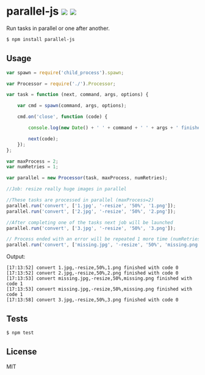 parallel-js [![](https://travis-ci.org/x25/parallel-js.png)](https://travis-ci.org/x25/parallel-js) [![](https://coveralls.io/repos/x25/parallel-js/badge.png)](https://coveralls.io/r/x25/parallel-js)
===========

Run tasks in parallel or one after another.

```bash
$ npm install parallel-js
```

## Usage

```js
var spawn = require('child_process').spawn;

var Processor = require('./').Processor;

var task = function (next, command, args, options) {

	var cmd = spawn(command, args, options);

	cmd.on('close', function (code) {

		console.log(new Date() + ' ' + command + ' ' + args + ' finished with code ' + code);

		next(code);
	});
};

var maxProcess = 2;
var numRetries = 1;

var parallel = new Processor(task, maxProcess, numRetries);

//Job: resize really huge images in parallel

//These tasks are processed in parallel (maxProcess=2)
parallel.run('convert', ['1.jpg', '-resize', '50%', '1.png']);
parallel.run('convert', ['2.jpg', '-resize', '50%', '2.png']);

//After completing one of the tasks next job will be launched
parallel.run('convert', ['3.jpg', '-resize', '50%', '3.png']);

// Process ended with an error will be repeated 1 more time (numRetries=1)
parallel.run('convert', ['missing.jpg', '-resize', '50%', 'missing.png']);
```

Output:

```
[17:13:52] convert 1.jpg,-resize,50%,1.png finished with code 0
[17:13:52] convert 2.jpg,-resize,50%,2.png finished with code 0
[17:13:53] convert missing.jpg,-resize,50%,missing.png finished with code 1
[17:13:53] convert missing.jpg,-resize,50%,missing.png finished with code 1
[17:13:58] convert 3.jpg,-resize,50%,3.png finished with code 0
```

## Tests

```sh
$ npm test
```

## License

MIT
